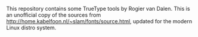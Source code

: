 This repository contains some TrueType tools by Rogier van Dalen. This is an unofficial copy of the sources from http://home.kabelfoon.nl/~slam/fonts/source.html, updated for the modern Linux distro system.

